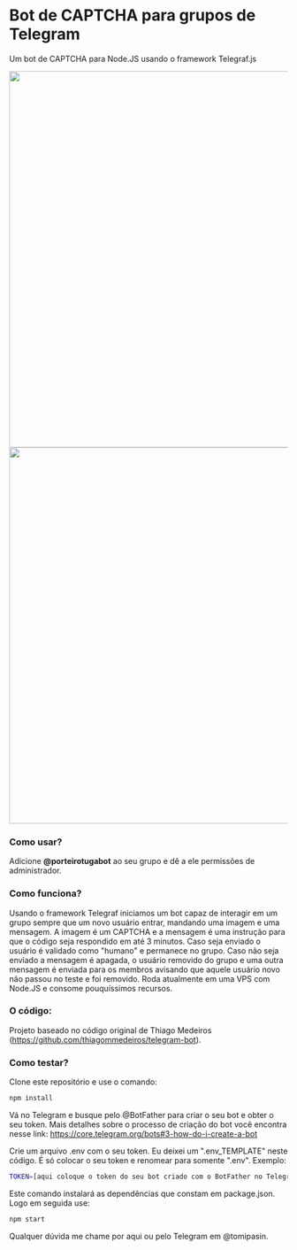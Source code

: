 # Bot de CAPTCHA para grupos de Telegram

Um bot de CAPTCHA para Node.JS usando o framework Telegraf.js

<img src="https://tomipasin.com/captcha/Exemplo1.png" style="width: 680px"/>
</hr>
<img src="https://tomipasin.com/captcha/Exemplo2.png" style="width: 680px"/>

### Como usar?
Adicione <strong>@porteirotugabot</strong> ao seu grupo e dê a ele permissões de administrador.

### Como funciona?
Usando o framework Telegraf iniciamos um bot capaz de interagir em um grupo
sempre que um novo usuário entrar, mandando uma imagem e uma mensagem.
A imagem é um CAPTCHA e a mensagem é uma instrução para que o código seja respondido em até 3 minutos. 
Caso seja enviado o usuário é validado como "humano" e permanece no grupo.
Caso não seja enviado a mensagem é apagada, o usuário removido do grupo e uma outra mensagem é enviada para os membros avisando que aquele usuário novo não passou no teste e foi removido.
Roda atualmente em uma VPS com Node.JS e consome pouquíssimos recursos. 


### O código:
Projeto baseado no código original de Thiago Medeiros (https://github.com/thiagommedeiros/telegram-bot).

### Como testar?
Clone este repositório e use o comando:
```sh
npm install
```
Vá no Telegram e busque pelo @BotFather para criar o seu bot e obter o seu token.
Mais detalhes sobre o processo de criação do bot você encontra nesse link: <a>https://core.telegram.org/bots#3-how-do-i-create-a-bot</a>

Crie um arquivo .env com o seu token. Eu deixei um ".env_TEMPLATE" neste código. 
É só colocar o seu token e renomear para somente ".env".
Exemplo:

```sh
TOKEN=[aqui coloque o token do seu bot criado com o BotFather no Telegram]
```


Este comando instalará as dependências que constam em package.json.
Logo em seguida use:

```sh
npm start
```

Qualquer dúvida me chame por aqui ou pelo Telegram em @tomipasin. 






